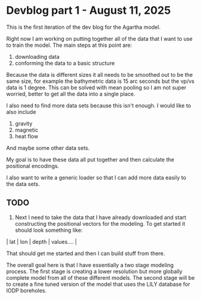 # Devblog part 1 - August 11, 2025

This is the first iteration of the dev blog for the Agartha model.

Right now I am working on putting together all of the data that I want to use to train the model. The main steps at this point are:

1. downloading data
2. conforming the data to a basic structure

Because the data is different sizes it all needs to be smoothed out to be the same size, for example the bathymetric data is 15 arc seconds but the vp/vs data is 1 degree. This can be solved with mean pooling so I am not super worried, better to get all the data into a single place.

I also need to find more data sets because this isn't enough. I would like to also include

1. gravity
2. magnetic
3. heat flow

And maybe some other data sets.

My goal is to have these data all put together and then calculate the positional encodings.

I also want to write a generic loader so that I can add more data easily to the data sets.

## TODO

1. Next I need to take the data that I have already downloaded and start constructing the positional vectors for the modeling. To get started it should look something like:

| lat | lon | depth | values.... |

That should get me started and then I can build stuff from there.

The overall goal here is that I have essentially a two stage modeling process. The first stage is creating a lower resolution but more globally complete model from all of these different models. The second stage will be to create a fine tuned version of the model that uses the LILY database for IODP boreholes.
